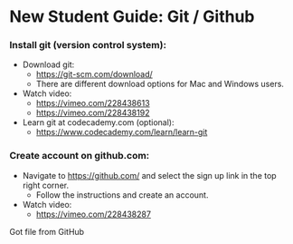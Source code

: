 # New Student Guide: Git / Github

### Install git (version control system):

- Download git:
    - https://git-scm.com/download/
    - There are different download options for Mac and Windows users.
- Watch video:
    - https://vimeo.com/228438613
    - https://vimeo.com/228438192
- Learn git at codecademy.com (optional):
    - https://www.codecademy.com/learn/learn-git


### Create account on github.com:

- Navigate to https://github.com/ and select the sign up link in the top right corner.
    - Follow the instructions and create an account.
- Watch video:
    - https://vimeo.com/228438287

Got file from GitHub